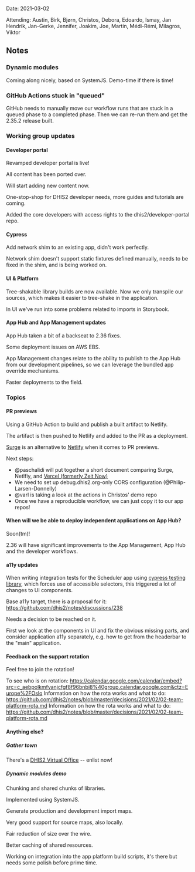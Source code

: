 Date: 2021-03-02

Attending: Austin, Birk, Bjørn, Christos, Debora, Edoardo, Ismay, Jan
Hendrik, Jan-Gerke, Jennifer, Joakim, Joe, Martin, Médi-Rémi, Milagros,
Viktor

## Notes

### Dynamic modules

Coming along nicely, based on SystemJS. Demo-time if there is time!

### GitHub Actions stuck in "queued"

GitHub needs to manually move our workflow runs that are stuck in a
queued phase to a completed phase. Then we can re-run them and get
the 2.35.2 release built.

### Working group updates

#### Developer portal

Revamped developer portal is live!

All content has been ported over.

Will start adding new content now.

One-stop-shop for DHIS2 developer needs, more guides and tutorials are
coming.

Added the core developers with access rights to the
dhis2/developer-portal repo.

#### Cypress

Add network shim to an existing app, didn't work perfectly.

Network shim doesn't support static fixtures defined manually, needs to
be fixed in the shim, and is being worked on.

#### UI & Platform

Tree-shakable library builds are now available. Now we only transpile
our sources, which makes it easier to tree-shake in the application.

In UI we've run into some problems related to imports in Storybook.

#### App Hub and App Management updates

App Hub taken a bit of a backseat to 2.36 fixes.

Some deployment issues on AWS EBS.

App Management changes relate to the ability to publish to the App Hub
from our development pipelines, so we can leverage the bundled app
override mechanisms. 

Faster deployments to the field.

### Topics

#### PR previews

Using a GitHub Action to build and publish a built artifact to Netlify.

The artifact is then pushed to Netlify and added to the PR as a
deployment.

[Surge](https://surge.sh) is an alternative to [Netlify](https://netlify.com) when it comes to PR previews.

Next steps:
- @paschalidi will put together a short document comparing Surge, Netlfiy, and [Vercel (formerly Zeit Now)](https://vercel.com/)
- We need to set up debug.dhis2.org-only CORS configuration (@Philip-Larsen-Donnelly)
- @varl is taking a look at the actions in Christos' demo repo
- Once we have a reproducible workflow, we can just copy it to our app repos!

#### When will we be able to deploy independent applications on App Hub?

Soon(tm)!

2.36 will have significant improvements to the App Management, App Hub
and the developer workflows.

#### a11y updates

When writing integration tests for the Scheduler app using [cypress testing library](https://testing-library.com/docs/cypress-testing-library/intro/), which forces
use of accessible selectors, this triggered a lot of changes to UI components.

Base a11y target, there is a proposal for it:
https://github.com/dhis2/notes/discussions/238

Needs a decision to be reached on it.

First we look at the components in UI and fix the obvious missing parts,
and consider application a11y separately, e.g. how to get from the
headerbar to the "main" application.

#### Feedback on the support rotation

Feel free to join the rotation!

To see who is on rotation: https://calendar.google.com/calendar/embed?src=c_aebpolkmfvanjcfgf8f96bnbi8%40group.calendar.google.com&ctz=Europe%2FOslo
Information on how the rota works and what to do: https://github.com/dhis2/notes/blob/master/decisions/2021/02/02-team-platform-rota.md
Information on how the rota works and what to do: https://github.com/dhis2/notes/blob/master/decisions/2021/02/02-team-platform-rota.md

#### Anything else?

##### Gather town

There's a [DHIS2 Virtual Office](https://gather.town/app/mg6eoxSuw4vt1tvs/dhis2-virtual-office) -- enlist now!

##### Dynamic modules demo

Chunking and shared chunks of libraries.

Implemented using SystemJS.

Generate production and development import maps.

Very good support for source maps, also locally.

Fair reduction of size over the wire.

Better caching of shared resources.

Working on integration into the app platform build scripts, it's there
but needs some polish before prime time.

